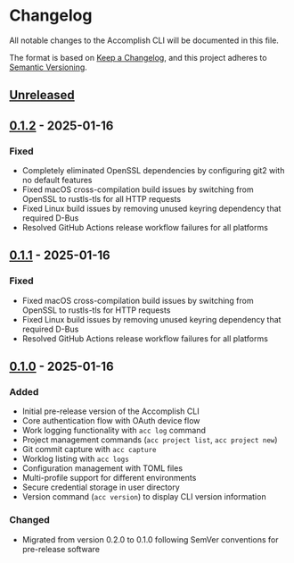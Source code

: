 # Changelog

All notable changes to the Accomplish CLI will be documented in this file.

The format is based on [Keep a Changelog](https://keepachangelog.com/en/1.0.0/),
and this project adheres to [Semantic Versioning](https://semver.org/spec/v2.0.0.html).

## [Unreleased]

## [0.1.2] - 2025-01-16

### Fixed
- Completely eliminated OpenSSL dependencies by configuring git2 with no default features
- Fixed macOS cross-compilation build issues by switching from OpenSSL to rustls-tls for all HTTP requests
- Fixed Linux build issues by removing unused keyring dependency that required D-Bus
- Resolved GitHub Actions release workflow failures for all platforms

## [0.1.1] - 2025-01-16

### Fixed
- Fixed macOS cross-compilation build issues by switching from OpenSSL to rustls-tls for HTTP requests
- Fixed Linux build issues by removing unused keyring dependency that required D-Bus
- Resolved GitHub Actions release workflow failures for all platforms

## [0.1.0] - 2025-01-16

### Added
- Initial pre-release version of the Accomplish CLI
- Core authentication flow with OAuth device flow
- Work logging functionality with `acc log` command
- Project management commands (`acc project list`, `acc project new`)
- Git commit capture with `acc capture`
- Worklog listing with `acc logs`
- Configuration management with TOML files
- Multi-profile support for different environments
- Secure credential storage in user directory
- Version command (`acc version`) to display CLI version information

### Changed
- Migrated from version 0.2.0 to 0.1.0 following SemVer conventions for pre-release software

[Unreleased]: https://github.com/typhoonworks/accomplish/compare/cli-v0.1.2...HEAD
[0.1.2]: https://github.com/typhoonworks/accomplish/compare/cli-v0.1.1...cli-v0.1.2
[0.1.1]: https://github.com/typhoonworks/accomplish/compare/cli-v0.1.0...cli-v0.1.1
[0.1.0]: https://github.com/typhoonworks/accomplish/releases/tag/cli-v0.1.0
